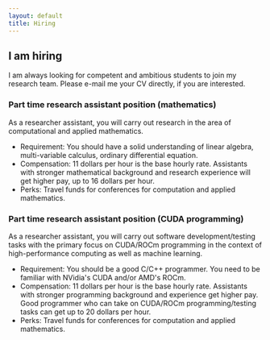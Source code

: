 ```yaml
---
layout: default
title: Hiring
---
```


## I am hiring

I am always looking for competent and ambitious students to join my research team.
Please e-mail me your CV directly, if you are interested.

### Part time research assistant position (mathematics)

As a researcher assistant, you will carry out research in the area of
computational and applied mathematics.

- Requirement:
  You should have a solid understanding of linear algebra,
  multi-variable calculus, ordinary differential equation.
- Compensation:
  11 dollars per hour is the base hourly rate.
  Assistants with stronger mathematical background
  and research experience will get higher pay, up to 16 dollars per hour.
- Perks:
  Travel funds for conferences for computation and applied mathematics.

### Part time research assistant position (CUDA programming)

As a researcher assistant, you will carry out software development/testing tasks
with the primary focus on CUDA/ROCm programming
in the context of high-performance computing
as well as machine learning.

- Requirement:
  You should be a good C/C++ programmer.
  You need to be familiar with NVidia's CUDA and/or AMD's ROCm.
- Compensation:
  11 dollars per hour is the base hourly rate.
  Assistants with stronger programming background and experience get higher pay.
  Good programmer who can take on CUDA/ROCm programming/testing tasks
  can get up to 20 dollars per hour.
- Perks:
  Travel funds for conferences for computation and applied mathematics.
